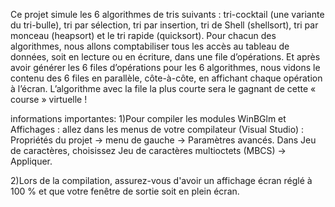 Ce projet simule les 6 algorithmes de tris suivants 
: tri-cocktail (une variante du tri-bulle), tri par sélection, tri par insertion,
tri de Shell (shellsort), tri par monceau (heapsort) et le tri rapide (quicksort).
Pour chacun des algorithmes, nous allons comptabiliser tous les accès au tableau 
de données, soit en lecture ou en écriture, dans une file d’opérations.  Et après
avoir générer les 6 files d’opérations pour les 6 algorithmes, nous vidons le 
contenu des 6 files en parallèle, côte-à-côte, en affichant chaque opération à l’écran. 
L’algorithme avec la file la plus courte sera le gagnant de cette « course » virtuelle !

informations importantes:
1)Pour compiler les modules WinBGlm et Affichages : allez dans les menus de votre compilateur (Visual Studio) : Propriétés du projet -> menu de gauche -> Paramètres avancés.
Dans Jeu de caractères, choisissez Jeu de caractères multioctets (MBCS) -> Appliquer.

2)Lors de la compilation, assurez-vous d'avoir un affichage écran réglé à 100 % et que votre fenêtre de sortie soit en plein écran.
